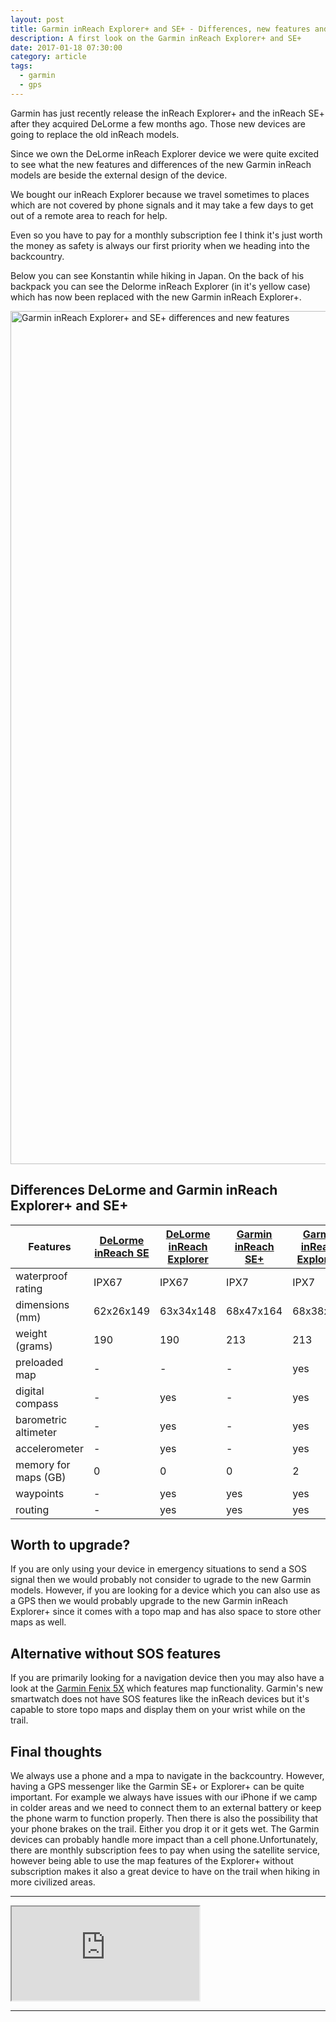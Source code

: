 ```yaml
---
layout: post
title: Garmin inReach Explorer+ and SE+ - Differences, new features and preview
description: A first look on the Garmin inReach Explorer+ and SE+
date: 2017-01-18 07:30:00
category: article
tags:
  - garmin
  - gps
---
```

Garmin has just recently release the inReach Explorer+ and the inReach SE+ after they acquired DeLorme a few months ago. Those new devices are going to replace the old inReach models.

Since we own the DeLorme inReach Explorer device we were quite excited to see what the new features and differences of the new Garmin inReach models are beside the external design of the device.

We bought our inReach Explorer because we travel sometimes to places which are not covered by phone signals and it may take a few days to get out of a remote area to reach for help.

Even so you have to pay for a monthly subscription fee I think it's just worth the money as safety is always our first priority when we heading into the backcountry.

Below you can see Konstantin while hiking in Japan. On the back of his backpack you can see the Delorme inReach Explorer (in it's yellow case) which has now been replaced with the new Garmin inReach Explorer+.

<a data-flickr-embed="true"  href="https://www.flickr.com/photos/90204224@N07/30599065514/in/photolist-NBWd11-NBWd85" title="Garmin inReach Explorer+ and SE+ - Differences, new features and preview"><img src="https://c1.staticflickr.com/6/5609/30599065514_3a9dedbf93_k.jpg" width="2048" height="1365" alt="Garmin inReach Explorer+ and SE+ differences and new features"></a><script async src="//embedr.flickr.com/assets/client-code.js" charset="utf-8"></script>

<!--more-->


<h2 id="list">Differences DeLorme and Garmin inReach Explorer+ and SE+</h2>
<div class="table-responsive">
<table class="table">
<thead><tr><th>Features</th><th><a href="http://amzn.to/2jYe2kg" rel="nofollow">DeLorme inReach SE</a></th><th><a href="http://amzn.to/2k3sk73" rel="nofollow">DeLorme inReach Explorer</a></th><th> <a href="http://amzn.to/2iGDVUz" rel="nofollow">Garmin inReach SE+</a></th><th><a href="http://amzn.to/2jY8030" rel="nofollow">Garmin inReach Explorer+</a></th></tr></thead><tbody>
<tr><td>waterproof rating</td><td>IPX67</td><td>IPX67</td><td>IPX7</td><td>IPX7</td></tr>
<tr><td>dimensions (mm)</td><td>62x26x149</td><td>63x34x148</td><td>68x47x164</td><td>68x38x164</td></tr>
<tr><td>weight (grams)</td><td>190</td><td>190</td><td>213</td><td>213</td></tr>
<tr><td>preloaded map</td><td>-</td><td>-</td><td>-</td><td>yes</td></tr>
<tr><td>digital compass</td><td>-</td><td>yes</td><td>-</td><td>yes</td></tr>
<tr><td>barometric altimeter</td><td>-</td><td>yes</td><td>-</td><td>yes</td></tr>
<tr><td>accelerometer</td><td>-</td><td>yes</td><td>-</td><td>yes</td></tr>
<tr><td>memory for maps (GB)</td><td>0</td><td>0</td><td>0</td><td>2</td></tr>
<tr><td>waypoints</td><td>-</td><td>yes</td><td>yes</td><td>yes</td></tr>
<tr><td>routing</td><td>-</td><td>yes</td><td>yes</td><td>yes</td></tr>
</tbody></table>
</div>

## Worth to upgrade?
If you are only using your device in emergency situations to send a SOS signal then we would probably not consider to ugrade to the new Garmin models. However, if you are looking for a device which you can also use as a GPS then we would probably upgrade to the new Garmin inReach Explorer+ since it comes with a topo map and has also space to store other maps as well.


## Alternative without SOS features
If you are primarily looking for a navigation device then you may also have a look at the <a href="http://amzn.to/2jxxCqo" rel="nofollow">Garmin Fenix 5X</a> which features map functionality. Garmin's new smartwatch does not have SOS features like the inReach devices but it's capable to store topo maps and display them on your wrist while on the trail.

## Final thoughts
We always use a phone and a mpa to navigate in the backcountry. However, having a GPS messenger like the Garmin SE+ or Explorer+ can be quite important. For example we always have issues with our iPhone if we camp in colder areas and we need to connect them to an external battery or keep the phone warm to function properly. Then there is also the possibility that your phone brakes on the trail. Either you drop it or it gets wet. The Garmin devices can probably handle more impact than a cell phone.Unfortunately, there are monthly subscription fees to pay when using the satellite service, however being able to use the map features of the Explorer+ without subscription makes it also a great device to have on the trail when hiking in more civilized areas.

---

<div class="embed-responsive embed-responsive-16by9">
    <iframe class="embed-responsive-item" src="https://www.youtube.com/embed/_k5JOND4l-k"></iframe>
</div>

---

<script type="text/javascript">
amzn_assoc_placement = "adunit0";
amzn_assoc_search_bar = "false";
amzn_assoc_tracking_id = "hikeve-20";
amzn_assoc_ad_mode = "search";
amzn_assoc_ad_type = "smart";
amzn_assoc_marketplace = "amazon";
amzn_assoc_region = "US";
amzn_assoc_title = "Shop Related Products";
amzn_assoc_default_search_phrase = "Garmin inReach";
amzn_assoc_default_category = "All";
amzn_assoc_linkid = "1fc9a521903dad43fa4758b0d7bc91ee";
</script>
<script src="//z-na.amazon-adsystem.com/widgets/onejs?MarketPlace=US"></script>
